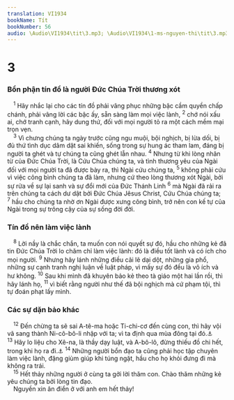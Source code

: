 ```yaml
---
translation: VI1934
bookName: Tít 
bookNumber: 56
audio: \Audio\VI1934\tit\3.mp3; \Audio\VI1934\1-ms-nguyen-thi\tit\3.mp3; \Audio\VI1934\2-ms-david-dong\tit\3.mp3
---
```


<div class="title"><h1>3</h1><h3>Bổn phận tín đồ là người Đức Chúa Trời thương xót</h3></div>
<span class="verse tit_3_1"> <sup>1</sup> Hãy nhắc lại cho các tín đồ phải vâng phục những bậc cầm quyền chấp chánh, phải vâng lời các bậc ấy, sẵn sàng làm mọi việc lành, </span>
<span class="verse tit_3_2"><sup>2</sup> chớ nói xấu ai, chớ tranh cạnh, hãy dung thứ, đối với mọi người tỏ ra một cách mềm mại trọn vẹn. <br/></span>
<span class="verse tit_3_3"> <sup>3</sup> Vì chưng chúng ta ngày trước cũng ngu muội, bội nghịch, bị lừa dối, bị đủ thứ tình dục dâm dật sai khiến, sống trong sự hung ác tham lam, đáng bị người ta ghét và tự chúng ta cũng ghét lẫn nhau. </span>
<span class="verse tit_3_4"><sup>4</sup> Nhưng từ khi lòng nhân từ của Đức Chúa Trời, là Cứu Chúa chúng ta, và tình thương yêu của Ngài đối với mọi người ta đã được bày ra, thì Ngài cứu chúng ta, </span>
<span class="verse tit_3_5"><sup>5</sup> không phải cứu vì việc công bình chúng ta đã làm, nhưng cứ theo lòng thương xót Ngài, bởi sự rửa về sự lại sanh và sự đổi mới của Đức Thánh Linh </span>
<span class="verse tit_3_6"><sup>6</sup> mà Ngài đã rải ra trên chúng ta cách dư dật bởi Đức Chúa Jêsus Christ, Cứu Chúa chúng ta; </span>
<span class="verse tit_3_7"><sup>7</sup> hầu cho chúng ta nhờ ơn Ngài được xưng công bình, trở nên con kế tự của Ngài trong sự trông cậy của sự sống đời đời. <br/></span>
<div class="title"><h3>Tín đồ nên làm việc lành</h3></div>
<span class="verse tit_3_8"> <sup>8</sup> Lời nầy là chắc chắn, ta muốn con nói quyết sự đó, hầu cho những kẻ đã tin Đức Chúa Trời lo chăm chỉ làm việc lành: đó là điều tốt lành và có ích cho mọi người. </span>
<span class="verse tit_3_9"><sup>9</sup> Nhưng hãy lánh những điều cãi lẽ dại dột, những gia phổ, những sự cạnh tranh nghị luận về luật pháp, vì mấy sự đó đều là vô ích và hư không. </span>
<span class="verse tit_3_10"><sup>10</sup> Sau khi mình đã khuyên bảo kẻ theo tà giáo một hai lần rồi, thì hãy lánh họ, </span>
<span class="verse tit_3_11"><sup>11</sup> vì biết rằng người như thế đã bội nghịch mà cứ phạm tội, thì tự đoán phạt lấy mình. <br/></span>
<div class="title"><h3>Các sự dặn bảo khác</h3></div>
<span class="verse tit_3_12"> <sup>12</sup> Đến chừng ta sẽ sai A-tê-ma hoặc Ti-chi-cơ đến cùng con, thì hãy vội vã sang thành Ni-cô-bô-li nhập với ta; vì ta định qua mùa đông tại đó.<a data-toggle="tooltip" data-placement="bottom" title="Cong 20:4; Eph 6:21-22; Co 4:7-8; 2Ti 4:12">⚓</a></span>
<span class="verse tit_3_13"><sup>13</sup> Hãy lo liệu cho Xê-na, là thầy dạy luật, và A-bô-lô, đừng thiếu đồ chi hết, trong khi họ ra đi.<a data-toggle="tooltip" data-placement="bottom" title="Cong 18:24; 1Co 16:12">⚓</a></span>
<span class="verse tit_3_14"><sup>14</sup> Những người bổn đạo ta cũng phải học tập chuyên làm việc lành, đặng giùm giúp khi túng ngặt, hầu cho họ khỏi đưng đi mà không ra trái. <br/></span>
<span class="verse tit_3_15"> <sup>15</sup> Hết thảy những người ở cùng ta gởi lời thăm con. Chào thăm những kẻ yêu chúng ta bởi lòng tin đạo. <br/> Nguyền xin ân điển ở với anh em hết thảy! <br/></span>
